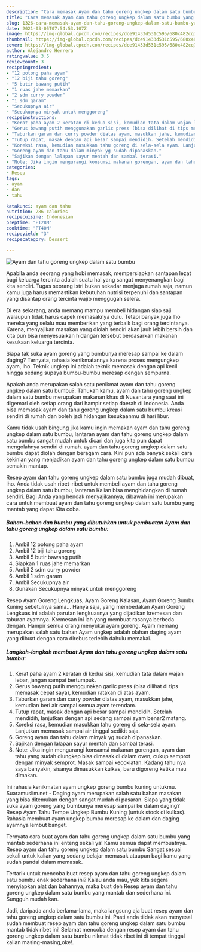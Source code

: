 ```yaml
---
description: "Cara memasak Ayam dan tahu goreng ungkep dalam satu bumbu yang lezat Untuk Jualan"
title: "Cara memasak Ayam dan tahu goreng ungkep dalam satu bumbu yang lezat Untuk Jualan"
slug: 1326-cara-memasak-ayam-dan-tahu-goreng-ungkep-dalam-satu-bumbu-yang-lezat-untuk-jualan
date: 2021-03-05T07:54:53.107Z
image: https://img-global.cpcdn.com/recipes/dce91433d531c595/680x482cq70/ayam-dan-tahu-goreng-ungkep-dalam-satu-bumbu-foto-resep-utama.jpg
thumbnail: https://img-global.cpcdn.com/recipes/dce91433d531c595/680x482cq70/ayam-dan-tahu-goreng-ungkep-dalam-satu-bumbu-foto-resep-utama.jpg
cover: https://img-global.cpcdn.com/recipes/dce91433d531c595/680x482cq70/ayam-dan-tahu-goreng-ungkep-dalam-satu-bumbu-foto-resep-utama.jpg
author: Alejandro Herrera
ratingvalue: 3.5
reviewcount: 3
recipeingredient:
- "12 potong paha ayam"
- "12 biji tahu goreng"
- "5 butir bawang putih"
- "1 ruas jahe memarkan"
- "2 sdm curry powder"
- "1 sdm garam"
- "Secukupnya air"
- "Secukupnya minyak untuk menggoreng"
recipeinstructions:
- "Kerat paha ayam 2 keratan di kedua sisi, kemudian tata dalam wajan lebar, jangan sampai bertumpuk."
- "Gerus bawang putih menggunakan garlic press (bisa dilihat di tips memasak cepat saya), kemudian ratakan di atas ayam."
- "Taburkan garam dan curry powder diatas ayam, masukkan jahe, kemudian beri air sampai semua ayam terendam."
- "Tutup rapat, masak dengan api besar sampai mendidih. Setelah mendidih, lanjutkan dengan api sedang sampai ayam benar2 matang."
- "Koreksi rasa, kemudian masukkan tahu goreng di sela-sela ayam. Lanjutkan memasak sampai air tinggal sedikit saja."
- "Goreng ayam dan tahu dalam minyak yg sudah dipanaskan."
- "Sajikan dengan lalapan sayur mentah dan sambal terasi."
- "Note: Jika ingin mengurangi konsumsi makanan gorengan, ayam dan tahu yang sudah diungkep bisa dimasak di dalam oven, cukup semprot dengan minyak semprot. Masak sampai kecoklatan. Kadang tahu nya saya banyakin, sisanya dimasukkan kulkas, baru digoreng ketika mau dimakan."
categories:
- Resep
tags:
- ayam
- dan
- tahu

katakunci: ayam dan tahu 
nutrition: 286 calories
recipecuisine: Indonesian
preptime: "PT28M"
cooktime: "PT40M"
recipeyield: "3"
recipecategory: Dessert

---
```



![Ayam dan tahu goreng ungkep dalam satu bumbu](https://img-global.cpcdn.com/recipes/dce91433d531c595/680x482cq70/ayam-dan-tahu-goreng-ungkep-dalam-satu-bumbu-foto-resep-utama.jpg)

Apabila anda seorang yang hobi memasak, mempersiapkan santapan lezat bagi keluarga tercinta adalah suatu hal yang sangat menyenangkan bagi kita sendiri. Tugas seorang istri bukan sekadar menjaga rumah saja, namun kamu juga harus memastikan kebutuhan nutrisi terpenuhi dan santapan yang disantap orang tercinta wajib menggugah selera.

Di era  sekarang, anda memang mampu membeli hidangan siap saji walaupun tidak harus capek memasaknya dulu. Tetapi banyak juga lho mereka yang selalu mau memberikan yang terbaik bagi orang tercintanya. Karena, menyajikan masakan yang diolah sendiri akan jauh lebih bersih dan kita pun bisa menyesuaikan hidangan tersebut berdasarkan makanan kesukaan keluarga tercinta. 

Siapa tak suka ayam goreng yang bumbunya meresap sampai ke dalam daging? Ternyata, rahasia kenikmatannya karena proses mengungkep ayam, lho. Teknik ungkep ini adalah teknik memasak dengan api kecil hingga sedang supaya bumbu-bumbu meresap dengan sempurna.

Apakah anda merupakan salah satu penikmat ayam dan tahu goreng ungkep dalam satu bumbu?. Tahukah kamu, ayam dan tahu goreng ungkep dalam satu bumbu merupakan makanan khas di Nusantara yang saat ini digemari oleh setiap orang dari hampir setiap daerah di Indonesia. Anda bisa memasak ayam dan tahu goreng ungkep dalam satu bumbu kreasi sendiri di rumah dan boleh jadi hidangan kesukaanmu di hari libur.

Kamu tidak usah bingung jika kamu ingin memakan ayam dan tahu goreng ungkep dalam satu bumbu, lantaran ayam dan tahu goreng ungkep dalam satu bumbu sangat mudah untuk dicari dan juga kita pun dapat mengolahnya sendiri di rumah. ayam dan tahu goreng ungkep dalam satu bumbu dapat diolah dengan beragam cara. Kini pun ada banyak sekali cara kekinian yang menjadikan ayam dan tahu goreng ungkep dalam satu bumbu semakin mantap.

Resep ayam dan tahu goreng ungkep dalam satu bumbu juga mudah dibuat, lho. Anda tidak usah ribet-ribet untuk membeli ayam dan tahu goreng ungkep dalam satu bumbu, lantaran Kalian bisa menghidangkan di rumah sendiri. Bagi Anda yang hendak menyajikannya, dibawah ini merupakan cara untuk membuat ayam dan tahu goreng ungkep dalam satu bumbu yang mantab yang dapat Kita coba.

<!--inarticleads1-->

##### Bahan-bahan dan bumbu yang dibutuhkan untuk pembuatan Ayam dan tahu goreng ungkep dalam satu bumbu:

1. Ambil 12 potong paha ayam
1. Ambil 12 biji tahu goreng
1. Ambil 5 butir bawang putih
1. Siapkan 1 ruas jahe memarkan
1. Ambil 2 sdm curry powder
1. Ambil 1 sdm garam
1. Ambil Secukupnya air
1. Gunakan Secukupnya minyak untuk menggoreng


Resep Ayam Goreng Lengkuas, Ayam Goreng Kalasan, Ayam Goreng Bumbu Kuning sebetulnya sama… Hanya saja, yang membedakan Ayam Goreng Lengkuas ini adalah parutan lengkuasnya yang dijadikan kremesan dan taburan ayamnya. Kremesan ini lah yang membuat rasanya berbeda dengan. Hampir semua orang menyukai ayam goreng. Ayam memang merupakan salah satu bahan Ayam ungkep adalah olahan daging ayam yang dibuat dengan cara direbus terlebih dahulu memakai. 

<!--inarticleads2-->

##### Langkah-langkah membuat Ayam dan tahu goreng ungkep dalam satu bumbu:

1. Kerat paha ayam 2 keratan di kedua sisi, kemudian tata dalam wajan lebar, jangan sampai bertumpuk.
1. Gerus bawang putih menggunakan garlic press (bisa dilihat di tips memasak cepat saya), kemudian ratakan di atas ayam.
1. Taburkan garam dan curry powder diatas ayam, masukkan jahe, kemudian beri air sampai semua ayam terendam.
1. Tutup rapat, masak dengan api besar sampai mendidih. Setelah mendidih, lanjutkan dengan api sedang sampai ayam benar2 matang.
1. Koreksi rasa, kemudian masukkan tahu goreng di sela-sela ayam. Lanjutkan memasak sampai air tinggal sedikit saja.
1. Goreng ayam dan tahu dalam minyak yg sudah dipanaskan.
1. Sajikan dengan lalapan sayur mentah dan sambal terasi.
1. Note: Jika ingin mengurangi konsumsi makanan gorengan, ayam dan tahu yang sudah diungkep bisa dimasak di dalam oven, cukup semprot dengan minyak semprot. Masak sampai kecoklatan. Kadang tahu nya saya banyakin, sisanya dimasukkan kulkas, baru digoreng ketika mau dimakan.


Ini rahasia kenikmatan ayam ungkep goreng bumbu kuning untukmu. Suaramuslim.net - Daging ayam merupakan salah satu bahan masakan yang bisa ditemukan dengan sangat mudah di pasaran. Siapa yang tidak suka ayam goreng yang bumbunya meresap sampai ke dalam daging? Resep Ayam Tahu Tempe Ungkep Bumbu Kuning (untuk stock di kulkas). Rahasia membuat ayam ungkep bumbu meresap ke dalam dan daging ayamnya lembut banget. 

Ternyata cara buat ayam dan tahu goreng ungkep dalam satu bumbu yang mantab sederhana ini enteng sekali ya! Kamu semua dapat membuatnya. Resep ayam dan tahu goreng ungkep dalam satu bumbu Sangat sesuai sekali untuk kalian yang sedang belajar memasak ataupun bagi kamu yang sudah pandai dalam memasak.

Tertarik untuk mencoba buat resep ayam dan tahu goreng ungkep dalam satu bumbu enak sederhana ini? Kalau anda mau, yuk kita segera menyiapkan alat dan bahannya, maka buat deh Resep ayam dan tahu goreng ungkep dalam satu bumbu yang mantab dan sederhana ini. Sungguh mudah kan. 

Jadi, daripada anda berlama-lama, maka langsung aja buat resep ayam dan tahu goreng ungkep dalam satu bumbu ini. Pasti anda tiidak akan menyesal sudah membuat resep ayam dan tahu goreng ungkep dalam satu bumbu mantab tidak ribet ini! Selamat mencoba dengan resep ayam dan tahu goreng ungkep dalam satu bumbu nikmat tidak ribet ini di tempat tinggal kalian masing-masing,oke!.

